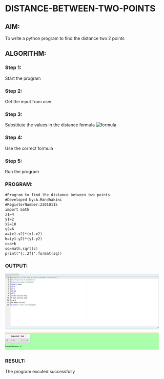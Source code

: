 # DISTANCE-BETWEEN-TWO-POINTS

## AIM:
To write a python program to find the distance two 2 points
## ALGORITHM:
### Step 1: 
Start the program
### Step 2: 
Get the input from user
### Step 3: 
Substitute the values in the distance formula  ![formula](/formula.JPG)
### Step 4: 
Use the correct formula
### Step 5: 
Run the program
### PROGRAM:
```
#Program to find the distance between two points.
#Developed by:A.Mandhakini
#RegisterNumber:23010115
import math
x1=4
y1=2
x2=10
y2=6
a=(x1-x2)*(x1-x2)
b=(y1-y2)*(y1-y2)
c=a+b
sq=math.sqrt(c)
print("{:.2f}".format(sq))
```
  


### OUTPUT:
![output](./distanceoutput.png)


### RESULT:
The program excuted successfully